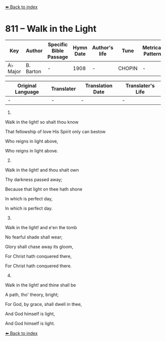 [⬅️ Back to index](../README.md)

# 811 – Walk in the Light

Key | Author   | Specific Bible Passage     |Hymn Date |Author's life |Tune |Metrical Pattern   |Composer/Source
-- | --------- | ---------------------------|----------|--------------|-----|-------------------|-------------  
A♭ Major |B. Barton |- |1908 |- |CHOPIN |- |I. B. Woodbury

Original Language | Translater | Translation Date   | Translater's Life  
----------------- | --------- | --------------------|-------------     
\- |- |- |-




1.

Walk in the light! so shalt thou know

That fellowship of love His Spirit only can bestow

Who reigns in light above,

Who reigns in light above.



2.

Walk in the light!  and thou shalt own 

Thy darkness passed away;

Because that light on thee hath shone

In which is perfect day,

In which is perfect day.



3.

Walk in the light!  and e'en the tomb

No fearful shade shall wear;

Glory shall chase away its gloom,

For Christ hath conquered there,

For Christ hath conquered there.



4.

Walk in the light!  and thine shall be 

A path, tho' theory, bright;

For God, by grace, shall dwell in thee,

And God himself is light,

And God himself is light.



[⬅️ Back to index](../README.md)
